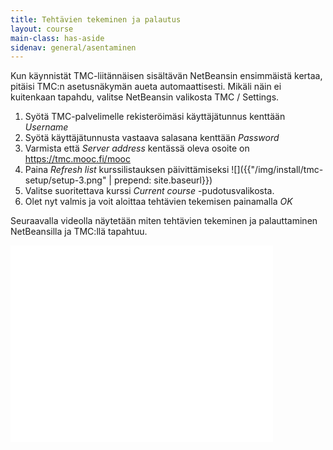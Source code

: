 ```yaml
---
title: Tehtävien tekeminen ja palautus
layout: course
main-class: has-aside
sidenav: general/asentaminen
---
```

Kun käynnistät TMC-liitännäisen sisältävän NetBeansin ensimmäistä kertaa, pitäisi TMC:n asetusnäkymän aueta automaattisesti. Mikäli näin ei kuitenkaan tapahdu, valitse NetBeansin valikosta TMC / Settings.

1. Syötä TMC-palvelimelle rekisteröimäsi käyttäjätunnus kenttään *Username*
2. Syötä käyttäjätunnusta vastaava salasana kenttään *Password*
3. Varmista että *Server address* kentässä oleva osoite on <https://tmc.mooc.fi/mooc>
4. Paina *Refresh list* kurssilistauksen päivittämiseksi
    ![]({{"/img/install/tmc-setup/setup-3.png" | prepend: site.baseurl}})
5. Valitse suoritettava kurssi *Current course* -pudotusvalikosta.
6. Olet nyt valmis ja voit aloittaa tehtävien tekemisen painamalla *OK*

Seuraavalla videolla näytetään miten tehtävien tekeminen ja palauttaminen NetBeansilla ja TMC:llä tapahtuu.

<iframe width="420" height="315" src="//www.youtube.com/embed/sQYq2LISMRU" frameborder="0" allowfullscreen></iframe>